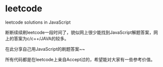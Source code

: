 # leetcode

leetcode solutions in JavaScript

断断续续刷leetcode一段时间了，貌似网上很少能找到JavaScript解题答案，网上的答案为c/c++/JAVA的较多。

在此分享自己用JavaScript的刷题答案~~

所有代码都是在leetcode上亲自Accept过的，希望能对大家有一些参考价值。